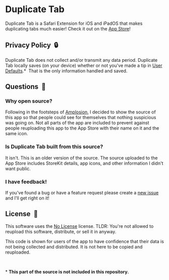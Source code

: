 # Duplicate Tab
Duplicate Tab is a Safari Extension for iOS and iPadOS that makes duplicating tabs much easier! Check it out on the [App Store](https://apple.co/3myj6O0)!

## Privacy Policy  🔒
Duplicate Tab does not collect and/or transmit any data period. Duplicate Tab locally saves (on your device) whether or not you've made a tip in [User Defaults](https://developer.apple.com/documentation/foundation/userdefaults).\*  That is the only information handled and saved.

## Questions  💭
### Why open source?
Following in the footsteps of [Amplosion](https://github.com/christianselig/Amplosion), I decided to show the source of this app so that people could see for themselves that nothing suspicious was going on. Not all parts of the app are included to prevent against people reuploading this app to the App Store with their name on it and the same icon.

### Is Duplicate Tab built from this source?
It isn't. This is an older version of the source. The source uploaded to the App Store includes StoreKit details, app icons, and other information I didn't want public.

### I have feedback!
If you've found a bug or have a feature request please create a [new issue](https://github.com/tyirvine/Duplicate-Tab/issues/new/choose) and I'll get right on it!

## License  🚫
This software uses the [No License](https://choosealicense.com/no-permission/) license. TLDR: You're not allowed to reupload this software, distribute, or sell it in anyway.

This code is shown for users of the app to have confidence that their data is not being collected and distributed. It is not here to be copied and reuploaded.

<br>

\* **This part of the source is not included in this repository.**
